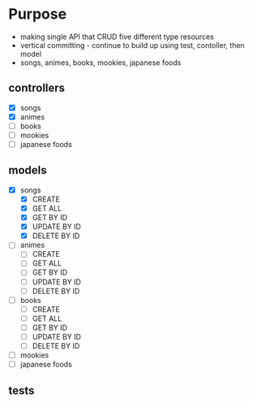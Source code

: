 # Purpose

- making single API that CRUD five different type resources
- vertical committing - continue to build up using test, contoller, then model
- songs, animes, books, mookies, japanese foods

## controllers

- [x] songs
- [x] animes
- [ ] books
- [ ] mookies
- [ ] japanese foods

## models

- [x] songs
  - [x] CREATE
  - [x] GET ALL
  - [x] GET BY ID
  - [x] UPDATE BY ID
  - [x] DELETE BY ID
- [ ] animes
  - [ ] CREATE
  - [ ] GET ALL
  - [ ] GET BY ID
  - [ ] UPDATE BY ID
  - [ ] DELETE BY ID
- [ ] books
  - [ ] CREATE
  - [ ] GET ALL
  - [ ] GET BY ID
  - [ ] UPDATE BY ID
  - [ ] DELETE BY ID
- [ ] mookies
- [ ] japanese foods

## tests
